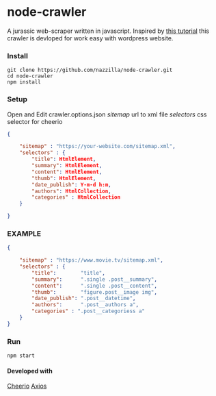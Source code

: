 # node-crawler

A jurassic web-scraper written in javascript. 
Inspired by [this tutorial](https://buttercms.com/blog/web-scraping-with-nodejs-and-cheerio) this crawler is devloped for work easy with wordpress website. 


### Install

``` shell
git clone https://github.com/nazzilla/node-crawler.git
cd node-crawler
npm install
```


### Setup

Open and Edit crawler.options.json
*sitemap* url to xml file
*selectors*  css selector for cheerio 


``` json
{

    "sitemap" : "https://your-website.com/sitemap.xml",
    "selectors" : {
        "title": HtmlElement,
        "summary": HtmlElement,
        "content": HtmlElement,
        "thumb": HtmlElement,
        "date_publish": Y-m-d h:m,
        "authors": HtmlCollection,
        "categories" : HtmlCollection
    }

}

```


### EXAMPLE

``` json
{

    "sitemap" : "https://www.movie.tv/sitemap.xml",
    "selectors" : {
        "title":        "title",
        "summary":      ".single .post__summary",
        "content":      ".single .post__content",
        "thumb":        "figure.post__image img",
        "date_publish": ".post__datetime",
        "authors":      ".post__authors a",
        "categories" : ".post__categoriess a"
    }
}


```


### Run

``` shell
npm start
```




#### Developed with
[Cheerio](https://github.com/cheeriojs/cheerio)
[Axios](https://github.com/axios/axios)